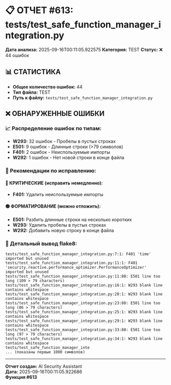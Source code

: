 # 📋 ОТЧЕТ #613: tests/test_safe_function_manager_integration.py

**Дата анализа:** 2025-09-16T00:11:05.922575
**Категория:** TEST
**Статус:** ❌ 44 ошибок

## 📊 СТАТИСТИКА

- **Общее количество ошибок:** 44
- **Тип файла:** TEST
- **Путь к файлу:** `tests/test_safe_function_manager_integration.py`

## ❌ ОБНАРУЖЕННЫЕ ОШИБКИ

### 📈 Распределение ошибок по типам:

- **W293:** 32 ошибок - Пробелы в пустых строках
- **E501:** 9 ошибок - Длинные строки (>79 символов)
- **F401:** 2 ошибок - Неиспользуемые импорты
- **W292:** 1 ошибок - Нет новой строки в конце файла

### 🎯 Рекомендации по исправлению:

#### 🔴 КРИТИЧЕСКИЕ (исправить немедленно):
- **F401:** Удалить неиспользуемые импорты

#### 🟢 ФОРМАТИРОВАНИЕ (можно отложить):
- **E501:** Разбить длинные строки на несколько коротких
- **W293:** Удалить пробелы в пустых строках
- **W292:** Добавить новую строку в конце файла

### 📝 Детальный вывод flake8:

```
tests/test_safe_function_manager_integration.py:7:1: F401 'time' imported but unused
tests/test_safe_function_manager_integration.py:11:1: F401 'security.reactive.performance_optimizer.PerformanceOptimizer' imported but unused
tests/test_safe_function_manager_integration.py:11:80: E501 line too long (109 > 79 characters)
tests/test_safe_function_manager_integration.py:16:1: W293 blank line contains whitespace
tests/test_safe_function_manager_integration.py:20:1: W293 blank line contains whitespace
tests/test_safe_function_manager_integration.py:23:80: E501 line too long (86 > 79 characters)
tests/test_safe_function_manager_integration.py:25:1: W293 blank line contains whitespace
tests/test_safe_function_manager_integration.py:29:1: W293 blank line contains whitespace
tests/test_safe_function_manager_integration.py:33:80: E501 line too long (97 > 79 characters)
tests/test_safe_function_manager_integration.py:34:1: W293 blank line contains whitespace
tests/test_safe_function_manager_inte
... (показаны первые 1000 символов)
```

---
**Отчет создан:** AI Security Assistant  
**Дата:** 2025-09-16T00:11:05.922686  
**Функция #613**
